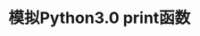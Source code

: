 模拟Python3.0 print函数
================================================================================
